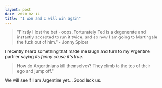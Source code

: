 ```yaml
---
layout: post
date: 2020-02-11
title: "I won and I will win again"
---
```


> "Firstly I lost the bet - oops. Fortunately Ted is a degenerate and instantly accepted to run it twice, and so now I am going to Martingale the fuck out of him." - Jonny Spicer

I recently heard something that made me laugh and turn to my Argentine partner saying _its funny cause it's true_.

> How do Argentinians kill themselves? They climb to the top of their ego and jump off."

We will see if I am Argentine yet... Good luck us.
